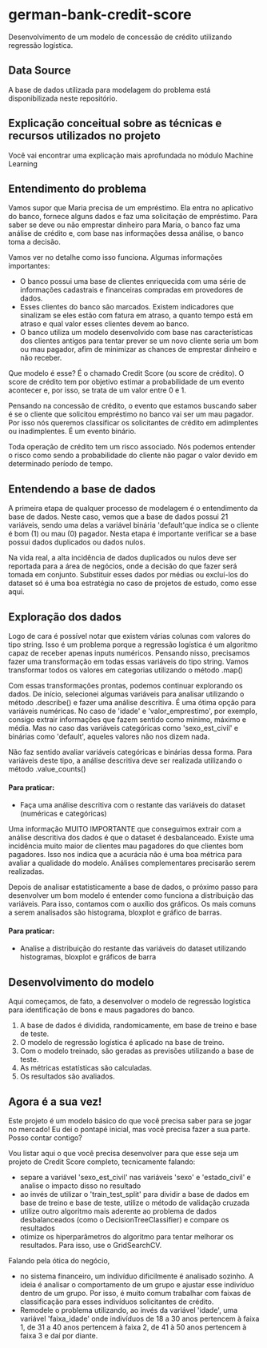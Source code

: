 # german-bank-credit-score
Desenvolvimento de um modelo de concessão de crédito utilizando regressão logística.

## Data Source
A base de dados utilizada para modelagem do problema está disponibilizada neste repositório.

## Explicação conceitual sobre as técnicas e recursos utilizados no projeto
Você vai encontrar uma explicação mais aprofundada no módulo Machine Learning 

## Entendimento do problema
Vamos supor que Maria precisa de um empréstimo. Ela entra no aplicativo do banco, fornece alguns dados e faz uma solicitação de empréstimo.
Para saber se deve ou não emprestar dinheiro para Maria, o banco faz uma análise de crédito e, com base nas informações dessa análise, o banco toma a decisão.

Vamos ver no detalhe como isso funciona. Algumas informações importantes:
- O banco possui uma base de clientes enriquecida com uma série de informações cadastrais e financeiras compradas em provedores de dados.
- Esses clientes do banco são marcados. Existem indicadores que sinalizam se eles estão com fatura em atraso, a quanto tempo está em atraso e qual valor esses clientes devem ao banco.
- O banco utiliza um modelo desenvolvido com base nas características dos clientes antigos para tentar prever se um novo cliente seria um bom ou mau pagador, afim de minimizar as chances de emprestar dinheiro e não receber.

Que modelo é esse? É o chamado Credit Score (ou score de crédito).
O score de crédito tem por objetivo estimar a probabilidade de um evento acontecer e, por isso, se trata de um valor entre 0 e 1.

Pensando na concessão de crédito, o evento que estamos buscando saber é se o cliente que solicitou empréstimo no banco vai ser um mau pagador.
Por isso nós queremos classificar os solicitantes de crédito em adimplentes ou inadimplentes. É um evento binário.

Toda operação de crédito tem um risco associado. Nós podemos entender o risco como sendo a probabilidade do cliente não pagar o valor devido em determinado período de tempo.

## Entendendo a base de dados
A primeira etapa de qualquer processo de modelagem é o entendimento da base de dados.
Neste caso, vemos que a base de dados possui 21 variáveis, sendo uma delas a variável binária 'default'que indica se o cliente é bom (1) ou mau (0) pagador.
Nesta etapa é importante verificar se a base possui dados duplicados ou dados nulos.

Na vida real, a alta incidência de dados duplicados ou nulos deve ser reportada para a área de negócios, onde a decisão do que fazer será tomada em conjunto.
Substituir esses dados por médias ou excluí-los do dataset só é uma boa estratégia no caso de projetos de estudo, como esse aqui.

## Exploração dos dados
Logo de cara é possível notar que existem várias colunas com valores do tipo string. Isso é um problema porque a regressão logística é um algoritmo capaz de receber apenas inputs numéricos.
Pensando nisso, precisamos fazer uma transformação em todas essas variáveis do tipo string.
Vamos transformar todos os valores em categorias utilizando o método .map()

Com essas transformações prontas, podemos continuar explorando os dados.
De início, selecionei algumas variáveis para analisar utilizando o método .describe() e fazer uma análise descritiva.
É uma ótima opção para variáveis numéricas. No caso de 'idade' e 'valor_emprestimo', por exemplo, consigo extrair informações que fazem sentido como mínimo, máximo e média.
Mas no caso das variáveis categóricas como 'sexo_est_civil' e binárias como 'default', aqueles valores não nos dizem nada.

Não faz sentido avaliar variáveis categóricas e binárias dessa forma. Para variáveis deste tipo, a análise descritiva deve ser realizada utilizando o método .value_counts()

  #### Para praticar:
- Faça uma análise descritiva com o restante das variáveis do dataset (numéricas e categóricas)

Uma informação MUITO IMPORTANTE que conseguimos extrair com a análise descritiva dos dados é que o dataset é desbalanceado.
Existe uma incidência muito maior de clientes mau pagadores do que clientes bom pagadores.
Isso nos indica que a acurácia não é uma boa métrica para avaliar a qualidade do modelo. Análises complementares precisarão serem realizadas.

Depois de analisar estatisticamente a base de dados, o próximo passo para desenvolver um bom modelo é entender como funciona a distribuição das variáveis.
Para isso, contamos com o auxílio dos gráficos. Os mais comuns a serem analisados são histograma, bloxplot e gráfico de barras.

  #### Para praticar:
- Analise a distribuição do restante das variáveis do dataset utilizando histogramas, bloxplot e gráficos de barra

## Desenvolvimento do modelo
Aqui começamos, de fato, a desenvolver o modelo de regressão logística para identificação de bons e maus pagadores do banco.

1. A base de dados é dividida, randomicamente, em base de treino e base de teste.
2. O modelo de regressão logística é aplicado na base de treino.
3. Com o modelo treinado, são geradas as previsões utilizando a base de teste.
4. As métricas estatísticas são calculadas.
5. Os resultados são avaliados.

## Agora é a sua vez!
Este projeto é um modelo básico do que você precisa saber para se jogar no mercado!
Eu dei o pontapé inicial, mas você precisa fazer a sua parte. Posso contar contigo?

Vou listar aqui o que você precisa desenvolver para que esse seja um projeto de Credit Score completo, tecnicamente falando:
- separe a variável 'sexo_est_civil' nas variáveis 'sexo' e 'estado_civil' e analise o impacto disso no resultado
- ao invés de utilizar o 'train_test_split' para dividir a base de dados em base de treino e base de teste, utilize o método de validação cruzada
- utilize outro algoritmo mais aderente ao problema de dados desbalanceados (como o DecisionTreeClassifier) e compare os resultados
- otimize os hiperparâmetros do algoritmo para tentar melhorar os resultados. Para isso, use o GridSearchCV.

Falando pela ótica do negócio, 
- no sistema financeiro, um indivíduo dificilmente é analisado sozinho. A ideia é analisar o comportamento de um grupo e ajustar esse indivíduo dentro de um grupo. Por isso, é muito comum trabalhar com faixas de classificação para esses indivíduos solicitantes de crédito.
- Remodele o problema utilizando, ao invés da variável 'idade', uma variável 'faixa_idade' onde indivíduos de 18 a 30 anos pertencem à faixa 1, de 31 a 40 anos pertencem à faixa 2, de 41 à 50 anos pertencem à faixa 3 e daí por diante.

